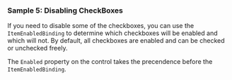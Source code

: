 ### Sample 5: Disabling CheckBoxes

If you need to disable some of the checkboxes, you can use the `ItemEnabledBinding` to determine which checkboxes will be enabled and which will not. By default, all checkboxes are enabled and can be checked or unchecked freely.

The `Enabled` property on the control takes the precendence before the `ItemEnabledBinding`.
